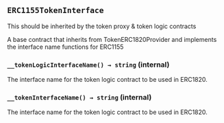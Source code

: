## `ERC1155TokenInterface`

This should be inherited by the token proxy & token logic contracts


A base contract that inherits from TokenERC1820Provider and implements
the interface name functions for ERC1155


### `__tokenLogicInterfaceName() → string` (internal)



The interface name for the token logic contract to be used in ERC1820.


### `__tokenInterfaceName() → string` (internal)



The interface name for the token logic contract to be used in ERC1820.





